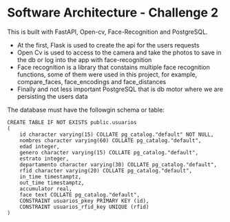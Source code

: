 # Software Architecture - Challenge 2

This is built with FastAPI, Open-cv, Face-Recognition and PostgreSQL.

- At the first, Flask is used to create the api for the users requests
- Open Cv is used to access to the camera and take the photos to save in the db or log into the app with face-recognition
- Face recognition is a library that constains multiple face recognition functions, some of them were used in this project, for example, compare_faces, face_encodings and face_distances
- Finally and not less important PostgreSQL that is db motor where we are persisting the users data

The database must have the followgin schema or table:

```
CREATE TABLE IF NOT EXISTS public.usuarios
(
    id character varying(15) COLLATE pg_catalog."default" NOT NULL,
    nombres character varying(60) COLLATE pg_catalog."default",
    edad integer,
    genero character varying(15) COLLATE pg_catalog."default",
    estrato integer,
    departamento character varying(30) COLLATE pg_catalog."default",
    rfid character varying(20) COLLATE pg_catalog."default",
    in_time timestamptz,
    out_time timestamptz,
    accumulator real,
    face text COLLATE pg_catalog."default",
    CONSTRAINT usuarios_pkey PRIMARY KEY (id),
    CONSTRAINT usuarios_rfid_key UNIQUE (rfid)
)
```
